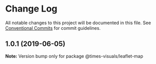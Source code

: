 # Change Log

All notable changes to this project will be documented in this file.
See [Conventional Commits](https://conventionalcommits.org) for commit guidelines.

## 1.0.1 (2019-06-05)

**Note:** Version bump only for package @times-visuals/leaflet-map
